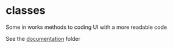 # classes
Some in works methods to coding UI with a more readable code

See the [documentation](Project/Documentation/) folder
